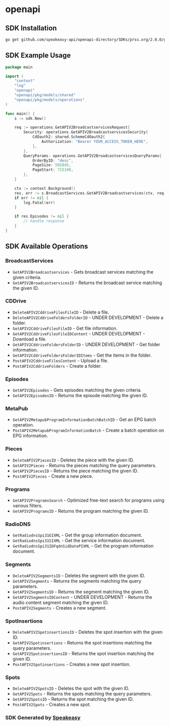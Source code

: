 # openapi

<!-- Start SDK Installation -->
## SDK Installation

```bash
go get github.com/speakeasy-api/openapi-directory/SDKs/prss.org/2.0.0/go
```
<!-- End SDK Installation -->

## SDK Example Usage
<!-- Start SDK Example Usage -->
```go
package main

import (
    "context"
    "log"
    "openapi"
    "openapi/pkg/models/shared"
    "openapi/pkg/models/operations"
)

func main() {
    s := sdk.New()

    req := operations.GetAPIV2BroadcastservicesRequest{
        Security: operations.GetAPIV2BroadcastservicesSecurity{
            CdOauth2: shared.SchemeCdOauth2{
                Authorization: "Bearer YOUR_ACCESS_TOKEN_HERE",
            },
        },
        QueryParams: operations.GetAPIV2BroadcastservicesQueryParams{
            OrderByID: "desc",
            PageSize: 592845,
            PageStart: 715190,
        },
    }

    ctx := context.Background()
    res, err := s.BroadcastServices.GetAPIV2Broadcastservices(ctx, req)
    if err != nil {
        log.Fatal(err)
    }

    if res.Episodes != nil {
        // handle response
    }
}
```
<!-- End SDK Example Usage -->

<!-- Start SDK Available Operations -->
## SDK Available Operations


### BroadcastServices

* `GetAPIV2Broadcastservices` - Gets broadcast services matching the given criteria.
* `GetAPIV2BroadcastservicesID` - Returns the broadcast service matching the given ID.

### CDDrive

* `DeleteAPIV2CddriveFilesFileID` - Delete a file.
* `DeleteAPIV2CddriveFoldersFolderID` - UNDER DEVELOPMENT - Delete a folder.
* `GetAPIV2CddriveFilesFileID` - Get file information.
* `GetAPIV2CddriveFilesFileIDContent` - UNDER DEVELOPMENT - Download a file.
* `GetAPIV2CddriveFoldersFolderID` - UNDER DEVELOPMENT - Get folder information.
* `GetAPIV2CddriveFoldersFolderIDItems` - Get the items in the folder.
* `PostAPIV2CddriveFilesContent` - Upload a file.
* `PostAPIV2CddriveFolders` - Create a folder.

### Episodes

* `GetAPIV2Episodes` - Gets episodes matching the given criteria.
* `GetAPIV2EpisodesID` - Returns the episode matching the given ID.

### MetaPub

* `GetAPIV2MetapubProgramInformationBatchBatchID` - Get an EPG batch operation.
* `PostAPIV2MetapubProgramInformationBatch` - Create a batch operation on EPG information.

### Pieces

* `DeleteAPIV2PiecesID` - Deletes the piece with the given ID.
* `GetAPIV2Pieces` - Returns the pieces matching the query parameters.
* `GetAPIV2PiecesID` - Returns the piece matching the given ID.
* `PostAPIV2Pieces` - Create a new piece.

### Programs

* `GetAPIV2ProgramsSearch` - Optimized free-text search for programs using various filters.
* `GetAPIV2ProgramsID` - Returns the program matching the given ID.

### RadioDNS

* `GetRadiodnsSpi31GIXML` - Get the group information document.
* `GetRadiodnsSpi31SIXML` - Get the service information document.
* `GetRadiodnsSpi31IDFqdnSidDatePIXML` - Get the program information document.

### Segments

* `DeleteAPIV2SegmentsID` - Deletes the segment with the given ID.
* `GetAPIV2Segments` - Returns the segments matching the query parameters.
* `GetAPIV2SegmentsID` - Returns the segment matching the given ID.
* `GetAPIV2SegmentsIDContent` - UNDER DEVELOPMENT - Returns the audio content segment matching the given ID.
* `PostAPIV2Segments` - Creates a new segment.

### SpotInsertions

* `DeleteAPIV2SpotinsertionsID` - Deletes the spot insertion with the given ID.
* `GetAPIV2Spotinsertions` - Returns the spot insertions matching the query parameters.
* `GetAPIV2SpotinsertionsID` - Returns the spot insertion matching the given ID.
* `PostAPIV2Spotinsertions` - Creates a new spot insertion.

### Spots

* `DeleteAPIV2SpotsID` - Deletes the spot with the given ID.
* `GetAPIV2Spots` - Returns the spots matching the query parameters.
* `GetAPIV2SpotsID` - Returns the spot matching the given ID.
* `PostAPIV2Spots` - Creates a new spot.
<!-- End SDK Available Operations -->

### SDK Generated by [Speakeasy](https://docs.speakeasyapi.dev/docs/using-speakeasy/client-sdks)
